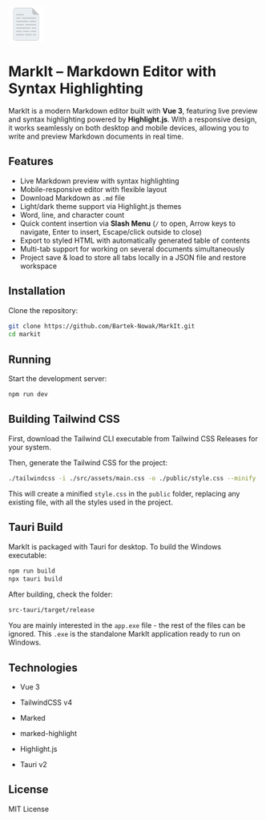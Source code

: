 ![Alt text](./src-tauri/icons/Square71x71Logo.png)

# MarkIt – Markdown Editor with Syntax Highlighting

MarkIt is a modern Markdown editor built with **Vue 3**, featuring live preview and syntax highlighting powered by **Highlight.js**.
With a responsive design, it works seamlessly on both desktop and mobile devices, allowing you to write and preview Markdown documents in real time.

## Features

- Live Markdown preview with syntax highlighting
- Mobile-responsive editor with flexible layout
- Download Markdown as `.md` file
- Light/dark theme support via Highlight.js themes
- Word, line, and character count
- Quick content insertion via **Slash Menu** (`/` to open, Arrow keys to navigate, Enter to insert, Escape/click outside to close)
- Export to styled HTML with automatically generated table of contents
- Multi-tab support for working on several documents simultaneously
- Project save & load to store all tabs locally in a JSON file and restore workspace

## Installation

Clone the repository:

```bash
git clone https://github.com/Bartek-Nowak/MarkIt.git
cd markit
```

## Running

Start the development server:

```bash
npm run dev
```

## Building Tailwind CSS

First, download the Tailwind CLI executable from Tailwind CSS Releases
for your system.

Then, generate the Tailwind CSS for the project:

```bash
./tailwindcss -i ./src/assets/main.css -o ./public/style.css --minify
```

This will create a minified `style.css` in the `public` folder, replacing any existing file, with all the styles used in the project.

## Tauri Build

MarkIt is packaged with Tauri for desktop. To build the Windows executable:

```bash
npm run build
npx tauri build
```

After building, check the folder:

```bash
src-tauri/target/release
```

You are mainly interested in the `app.exe` file - the rest of the files can be ignored.
This `.exe` is the standalone MarkIt application ready to run on Windows.

## Technologies

- Vue 3

- TailwindCSS v4

- Marked

- marked-highlight

- Highlight.js

- Tauri v2

## License

MIT License
